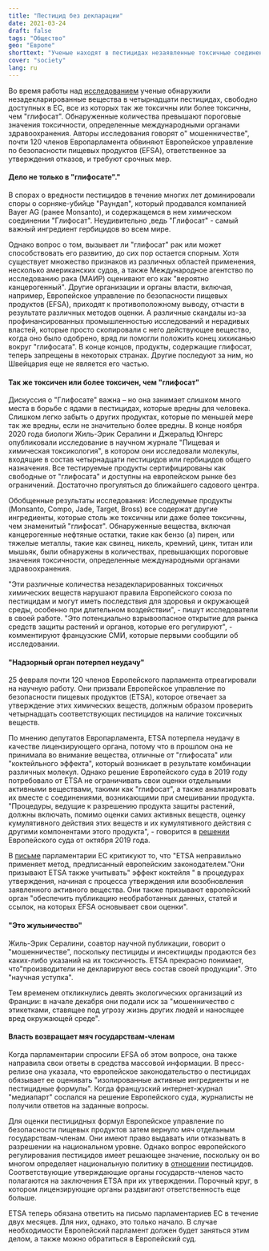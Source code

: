 ```yaml
---
title: "Пестицид без декларации"
date: 2021-03-24
draft: false
tags: "Общество"
geo: "Европе"
shorttext: "Ученые находят в пестицидах незаявленные токсичные соединения. Утверждающий орган ЕС потерпел неудачу."
cover: "society"
lang: ru
---
```


Во время работы над [исследованием](/static/downloads/ScienceDirect_articles_19Mar2021_10-01-10.162.zip "Toxic compounds in herbicides without glyphosate") ученые обнаружили незадекларированные вещества в четырнадцати пестицидах, свободно доступных в ЕС, все из которых так же токсичны или более токсичны, чем "глифосат". Обнаруженные количества превышают пороговые значения токсичности, определенные международными органами здравоохранения. Авторы исследования говорят о" мошенничестве", почти 120 членов Европарламента обвиняют Европейское управление по безопасности пищевых продуктов (EFSA), ответственное за утверждения отказов, и требуют срочных мер.

#### Дело не только в "глифосате"."

В спорах о вредности пестицидов в течение многих лет доминировали споры о сорняке-убийце "Раундап", который продавался компанией Bayer AG (ранее Monsanto), и содержащемся в нем химическом соединении "Глифосат". Неудивительно ,ведь "Глифосат" - самый важный ингредиент гербицидов во всем мире.

Однако вопрос о том, вызывает ли "глифосат" рак или может способствовать его развитию, до сих пор остается спорным. Хотя существует множество признаков из различных областей применения, несколько американских судов, а также Международное агентство по исследованию рака (МАИР) оценивают его как "вероятно канцерогенный". Другие организации и органы власти, включая, например, Европейское управление по безопасности пищевых продуктов (EFSA), приходят к противоположному выводу, отчасти в результате различных методов оценки. А различные скандалы из-за профинансированных промышленностью исследований и нерадивых властей, которые просто скопировали с него действующее вещество, когда оно было одобрено, вряд ли помогли положить конец хихиканью вокруг "глифосата". В конце концов, продукты, содержащие глифосат, теперь запрещены в некоторых странах. Другие последуют за ним, но Швейцария еще не является его частью.

#### Так же токсичен или более токсичен, чем "глифосат"

Дискуссия о "Глифосате" важна – но она занимает слишком много места в борьбе с ядами в пестицидах, которые вредны для человека. Слишком легко забыть о других продуктах, которые по меньшей мере так же вредны, если не значительно более вредны. В конце ноября 2020 года биологи Жиль-Эрик Сералини и Джеральд Юнгерс опубликовали исследование в научном журнале "Пищевая и химическая токсикология", в котором они исследовали молекулы, входящие в состав четырнадцати пестицидов или гербицидов общего назначения. Все тестируемые продукты сертифицированы как свободные от "глифосата" и доступны на европейском рынке без ограничений. Достаточно прогуляться до ближайшего садового центра.

Обобщенные результаты исследования: Исследуемые продукты (Monsanto, Compo, Jade, Target, Bross) все содержат другие ингредиенты, которые столь же токсичны или даже более токсичны, чем знаменитый "глифосат". Обнаруженные вещества, включая канцерогенные нефтяные остатки, такие как бензо (а) пирен, или тяжелые металлы, такие как свинец, никель, кремний, цинк, титан или мышьяк, были обнаружены в количествах, превышающих пороговые значения токсичности, определенные международными органами здравоохранения.

"Эти различные количества незадекларированных токсичных химических веществ нарушают правила Европейского союза по пестицидам и могут иметь последствия для здоровья и окружающей среды, особенно при длительном воздействии", - пишут исследователи в своей работе. "Это потенциально взрывоопасное открытие для рынка средств защиты растений и органов, которые его регулируют", - комментируют французские СМИ, которые первыми сообщили об исследовании.

#### "Надзорный орган потерпел неудачу"

25 февраля почти 120 членов Европейского парламента отреагировали на научную работу. Они призвали Европейское управление по безопасности пищевых продуктов (ETSA), которое отвечает за утверждение этих химических веществ, должным образом проверить четырнадцать соответствующих пестицидов на наличие токсичных веществ.

По мнению депутатов Европарламента, ETSA потерпела неудачу в качестве лицензирующего органа, потому что в прошлом она не принимала во внимание вещества, отличные от "глифосата" или "коктейльного эффекта", который возникает в результате комбинации различных молекул. Однако решение Европейского суда в 2019 году потребовало от ETSA не ограничивать свои оценки отдельными активными веществами, такими как "глифосат", а также анализировать их вместе с соединениями, возникающими при смешивании продукта. "Процедуры, ведущие к разрешению продукта защиты растений, должны включать, помимо оценки самих активных веществ, оценку кумулятивного действия этих веществ и их кумулятивного действия с другими компонентами этого продукта", - говорится в [решении](/static/downloads/EUGH_2019_ETSA.pdf "Case C‑616/17") Европейского суда от октября 2019 года.

В [письме](/static/downloads/lettre.zip "Schreiben der Parlamentarier") парламентарии ЕС критикуют то, что "ETSA неправильно применяет метод, предписанный европейским законодателем."Они призывают ETSA также учитывать" эффект коктейля " в процедурах утверждения, начиная с процесса утверждения или возобновления заявленного активного вещества. Они также призывают европейский орган "обеспечить публикацию необработанных данных, статей и ссылок, на которых EFSA основывает свои оценки".

#### "Это жульничество"

Жиль-Эрик Сералини, соавтор научной публикации, говорит о "мошенничестве", поскольку пестициды и инсектициды продаются без каких-либо указаний на их токсичность. ETSA прекрасно понимает, что"производители не декларируют весь состав своей продукции". Это "научная уступка".

Тем временем откликнулись девять экологических организаций из Франции: в начале декабря они подали иск за "мошенничество с этикетками, ставящее под угрозу жизнь других людей и наносящее вред окружающей среде".

#### Власть возвращает мяч государствам-членам

Когда парламентарии спросили EFSA об этом вопросе, она также направила свои ответы в средства массовой информации. В пресс-релизе она указала, что европейское законодательство о пестицидах обязывает ее оценивать "изолированные активные ингредиенты и не пестицидные формулы". Когда французский интернет-журнал "медиапарт" сослался на решение Европейского суда, журналисты не получили ответов на заданные вопросы.

Для оценки пестицидных формул Европейское управление по безопасности пищевых продуктов затем вернуло мяч отдельным государствам-членам. Они имеют право выдавать или отказывать в разрешении на национальном уровне. Однако вопрос европейского регулирования пестицидов имеет решающее значение, поскольку он во многом определяет национальную политику в [отношении](https://www.mediapart.fr/journal/france/250221/produits-toxiques-dans-les-pesticides-les-autorites-europeennes-mises-en-cause "Produits toxiques dans les pesticides: les autorités européennes mises en cause") пестицидов. Соответствующие утверждающие органы государств-членов часто полагаются на заключения ETSA при их утверждении. Порочный круг, в котором лицензирующие органы раздвигают ответственность еще больше.

ETSA теперь обязана ответить на письмо парламентариев ЕС в течение двух месяцев. Для них, однако, это только начало. В случае необходимости Европейский парламент должен будет заняться этим делом, а также можно обратиться в Европейский суд.
